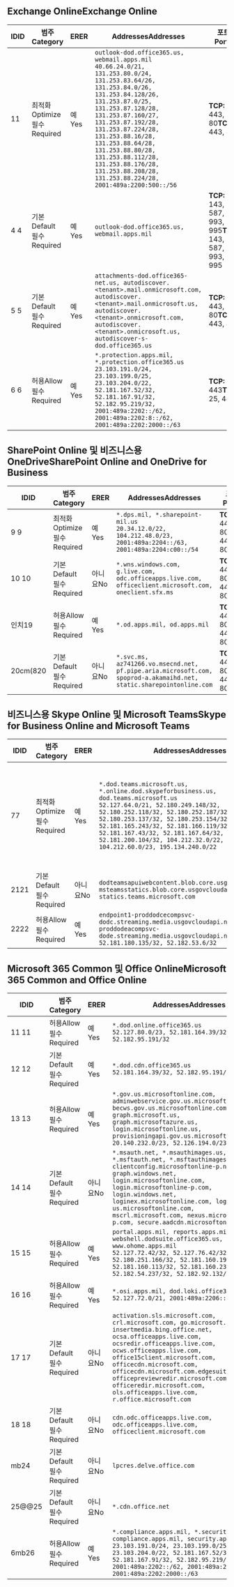 <!--THIS FILE IS AUTOMATICALLY GENERATED. MANUAL CHANGES WILL BE OVERWRITTEN.-->
<!--Please contact the Office 365 Endpoints team with any questions.-->
<!--USGovDoD endpoints version 2020090100-->
<!--File generated 2020-09-18 12:31:22.3782-->

## <a name="exchange-online"></a><span data-ttu-id="c636e-101">Exchange Online</span><span class="sxs-lookup"><span data-stu-id="c636e-101">Exchange Online</span></span>

<span data-ttu-id="c636e-102">ID</span><span class="sxs-lookup"><span data-stu-id="c636e-102">ID</span></span> | <span data-ttu-id="c636e-103">범주</span><span class="sxs-lookup"><span data-stu-id="c636e-103">Category</span></span> | <span data-ttu-id="c636e-104">ER</span><span class="sxs-lookup"><span data-stu-id="c636e-104">ER</span></span> | <span data-ttu-id="c636e-105">Addresses</span><span class="sxs-lookup"><span data-stu-id="c636e-105">Addresses</span></span> | <span data-ttu-id="c636e-106">포트</span><span class="sxs-lookup"><span data-stu-id="c636e-106">Ports</span></span>
-- | -------------------- | --- | ---------------------------------------------------------------------------------------------------------------------------------------------------------------------------------------------------------------------------------------------------------------------------------------------------------------------------------------------------------------------------------------------- | -------------------------------
<span data-ttu-id="c636e-107">1</span><span class="sxs-lookup"><span data-stu-id="c636e-107">1</span></span> | <span data-ttu-id="c636e-108">최적화</span><span class="sxs-lookup"><span data-stu-id="c636e-108">Optimize</span></span><BR><span data-ttu-id="c636e-109">필수</span><span class="sxs-lookup"><span data-stu-id="c636e-109">Required</span></span> | <span data-ttu-id="c636e-110">예</span><span class="sxs-lookup"><span data-stu-id="c636e-110">Yes</span></span> | `outlook-dod.office365.us, webmail.apps.mil`<BR>`40.66.24.0/21, 131.253.80.0/24, 131.253.83.64/26, 131.253.84.0/26, 131.253.84.128/26, 131.253.87.0/25, 131.253.87.128/28, 131.253.87.160/27, 131.253.87.192/28, 131.253.87.224/28, 131.253.88.16/28, 131.253.88.64/28, 131.253.88.80/28, 131.253.88.112/28, 131.253.88.176/28, 131.253.88.208/28, 131.253.88.224/28, 2001:489a:2200:500::/56` | <span data-ttu-id="c636e-111">**TCP:** 443, 80</span><span class="sxs-lookup"><span data-stu-id="c636e-111">**TCP:** 443, 80</span></span>
<span data-ttu-id="c636e-112">4 </span><span class="sxs-lookup"><span data-stu-id="c636e-112">4</span></span> | <span data-ttu-id="c636e-113">기본</span><span class="sxs-lookup"><span data-stu-id="c636e-113">Default</span></span><BR><span data-ttu-id="c636e-114">필수</span><span class="sxs-lookup"><span data-stu-id="c636e-114">Required</span></span> | <span data-ttu-id="c636e-115">예</span><span class="sxs-lookup"><span data-stu-id="c636e-115">Yes</span></span> | `outlook-dod.office365.us, webmail.apps.mil` | <span data-ttu-id="c636e-116">**TCP:** 143, 25, 587, 993, 995</span><span class="sxs-lookup"><span data-stu-id="c636e-116">**TCP:** 143, 25, 587, 993, 995</span></span>
<span data-ttu-id="c636e-117">5 </span><span class="sxs-lookup"><span data-stu-id="c636e-117">5</span></span> | <span data-ttu-id="c636e-118">기본</span><span class="sxs-lookup"><span data-stu-id="c636e-118">Default</span></span><BR><span data-ttu-id="c636e-119">필수</span><span class="sxs-lookup"><span data-stu-id="c636e-119">Required</span></span> | <span data-ttu-id="c636e-120">예</span><span class="sxs-lookup"><span data-stu-id="c636e-120">Yes</span></span> | `attachments-dod.office365-net.us, autodiscover.<tenant>.mail.onmicrosoft.com, autodiscover.<tenant>.mail.onmicrosoft.us, autodiscover.<tenant>.onmicrosoft.com, autodiscover.<tenant>.onmicrosoft.us, autodiscover-s-dod.office365.us` | <span data-ttu-id="c636e-121">**TCP:** 443, 80</span><span class="sxs-lookup"><span data-stu-id="c636e-121">**TCP:** 443, 80</span></span>
<span data-ttu-id="c636e-122">6 </span><span class="sxs-lookup"><span data-stu-id="c636e-122">6</span></span> | <span data-ttu-id="c636e-123">허용</span><span class="sxs-lookup"><span data-stu-id="c636e-123">Allow</span></span><BR><span data-ttu-id="c636e-124">필수</span><span class="sxs-lookup"><span data-stu-id="c636e-124">Required</span></span> | <span data-ttu-id="c636e-125">예</span><span class="sxs-lookup"><span data-stu-id="c636e-125">Yes</span></span> | `*.protection.apps.mil, *.protection.office365.us`<BR>`23.103.191.0/24, 23.103.199.0/25, 23.103.204.0/22, 52.181.167.52/32, 52.181.167.91/32, 52.182.95.219/32, 2001:489a:2202::/62, 2001:489a:2202:8::/62, 2001:489a:2202:2000::/63` | <span data-ttu-id="c636e-126">**TCP:** 25, 443</span><span class="sxs-lookup"><span data-stu-id="c636e-126">**TCP:** 25, 443</span></span>

## <a name="sharepoint-online-and-onedrive-for-business"></a><span data-ttu-id="c636e-127">SharePoint Online 및 비즈니스용 OneDrive</span><span class="sxs-lookup"><span data-stu-id="c636e-127">SharePoint Online and OneDrive for Business</span></span>

<span data-ttu-id="c636e-128">ID</span><span class="sxs-lookup"><span data-stu-id="c636e-128">ID</span></span> | <span data-ttu-id="c636e-129">범주</span><span class="sxs-lookup"><span data-stu-id="c636e-129">Category</span></span> | <span data-ttu-id="c636e-130">ER</span><span class="sxs-lookup"><span data-stu-id="c636e-130">ER</span></span> | <span data-ttu-id="c636e-131">Addresses</span><span class="sxs-lookup"><span data-stu-id="c636e-131">Addresses</span></span> | <span data-ttu-id="c636e-132">포트</span><span class="sxs-lookup"><span data-stu-id="c636e-132">Ports</span></span>
-- | -------------------- | --- | ------------------------------------------------------------------------------------------------------------------- | ----------------
<span data-ttu-id="c636e-133">9 </span><span class="sxs-lookup"><span data-stu-id="c636e-133">9</span></span> | <span data-ttu-id="c636e-134">최적화</span><span class="sxs-lookup"><span data-stu-id="c636e-134">Optimize</span></span><BR><span data-ttu-id="c636e-135">필수</span><span class="sxs-lookup"><span data-stu-id="c636e-135">Required</span></span> | <span data-ttu-id="c636e-136">예</span><span class="sxs-lookup"><span data-stu-id="c636e-136">Yes</span></span> | `*.dps.mil, *.sharepoint-mil.us`<BR>`20.34.12.0/22, 104.212.48.0/23, 2001:489a:2204::/63, 2001:489a:2204:c00::/54` | <span data-ttu-id="c636e-137">**TCP:** 443, 80</span><span class="sxs-lookup"><span data-stu-id="c636e-137">**TCP:** 443, 80</span></span>
<span data-ttu-id="c636e-138">10 </span><span class="sxs-lookup"><span data-stu-id="c636e-138">10</span></span> | <span data-ttu-id="c636e-139">기본</span><span class="sxs-lookup"><span data-stu-id="c636e-139">Default</span></span><BR><span data-ttu-id="c636e-140">필수</span><span class="sxs-lookup"><span data-stu-id="c636e-140">Required</span></span> | <span data-ttu-id="c636e-141">아니요</span><span class="sxs-lookup"><span data-stu-id="c636e-141">No</span></span> | `*.wns.windows.com, g.live.com, odc.officeapps.live.com, officeclient.microsoft.com, oneclient.sfx.ms` | <span data-ttu-id="c636e-142">**TCP:** 443, 80</span><span class="sxs-lookup"><span data-stu-id="c636e-142">**TCP:** 443, 80</span></span>
<span data-ttu-id="c636e-143">인치</span><span class="sxs-lookup"><span data-stu-id="c636e-143">19</span></span> | <span data-ttu-id="c636e-144">허용</span><span class="sxs-lookup"><span data-stu-id="c636e-144">Allow</span></span><BR><span data-ttu-id="c636e-145">필수</span><span class="sxs-lookup"><span data-stu-id="c636e-145">Required</span></span> | <span data-ttu-id="c636e-146">예</span><span class="sxs-lookup"><span data-stu-id="c636e-146">Yes</span></span> | `*.od.apps.mil, od.apps.mil` | <span data-ttu-id="c636e-147">**TCP:** 443, 80</span><span class="sxs-lookup"><span data-stu-id="c636e-147">**TCP:** 443, 80</span></span>
<span data-ttu-id="c636e-148">20cm(8</span><span class="sxs-lookup"><span data-stu-id="c636e-148">20</span></span> | <span data-ttu-id="c636e-149">기본</span><span class="sxs-lookup"><span data-stu-id="c636e-149">Default</span></span><BR><span data-ttu-id="c636e-150">필수</span><span class="sxs-lookup"><span data-stu-id="c636e-150">Required</span></span> | <span data-ttu-id="c636e-151">아니요</span><span class="sxs-lookup"><span data-stu-id="c636e-151">No</span></span> | `*.svc.ms, az741266.vo.msecnd.net, pf.pipe.aria.microsoft.com, spoprod-a.akamaihd.net, static.sharepointonline.com` | <span data-ttu-id="c636e-152">**TCP:** 443, 80</span><span class="sxs-lookup"><span data-stu-id="c636e-152">**TCP:** 443, 80</span></span>

## <a name="skype-for-business-online-and-microsoft-teams"></a><span data-ttu-id="c636e-153">비즈니스용 Skype Online 및 Microsoft Teams</span><span class="sxs-lookup"><span data-stu-id="c636e-153">Skype for Business Online and Microsoft Teams</span></span>

<span data-ttu-id="c636e-154">ID</span><span class="sxs-lookup"><span data-stu-id="c636e-154">ID</span></span> | <span data-ttu-id="c636e-155">범주</span><span class="sxs-lookup"><span data-stu-id="c636e-155">Category</span></span> | <span data-ttu-id="c636e-156">ER</span><span class="sxs-lookup"><span data-stu-id="c636e-156">ER</span></span> | <span data-ttu-id="c636e-157">Addresses</span><span class="sxs-lookup"><span data-stu-id="c636e-157">Addresses</span></span> | <span data-ttu-id="c636e-158">포트</span><span class="sxs-lookup"><span data-stu-id="c636e-158">Ports</span></span>
-- | -------------------- | --- | -------------------------------------------------------------------------------------------------------------------------------------------------------------------------------------------------------------------------------------------------------------------------------------------------------------------------------------------------------- | -----------------------------------------------
<span data-ttu-id="c636e-159">7</span><span class="sxs-lookup"><span data-stu-id="c636e-159">7</span></span> | <span data-ttu-id="c636e-160">최적화</span><span class="sxs-lookup"><span data-stu-id="c636e-160">Optimize</span></span><BR><span data-ttu-id="c636e-161">필수</span><span class="sxs-lookup"><span data-stu-id="c636e-161">Required</span></span> | <span data-ttu-id="c636e-162">예</span><span class="sxs-lookup"><span data-stu-id="c636e-162">Yes</span></span> | `*.dod.teams.microsoft.us, *.online.dod.skypeforbusiness.us, dod.teams.microsoft.us`<BR>`52.127.64.0/21, 52.180.249.148/32, 52.180.252.118/32, 52.180.252.187/32, 52.180.253.137/32, 52.180.253.154/32, 52.181.165.243/32, 52.181.166.119/32, 52.181.167.43/32, 52.181.167.64/32, 52.181.200.104/32, 104.212.32.0/22, 104.212.60.0/23, 195.134.240.0/22` | <span data-ttu-id="c636e-163">**TCP:** 443</span><span class="sxs-lookup"><span data-stu-id="c636e-163">**TCP:** 443</span></span><BR><span data-ttu-id="c636e-164">**UDP:** 3478, 3479, 3480, 3481</span><span class="sxs-lookup"><span data-stu-id="c636e-164">**UDP:** 3478, 3479, 3480, 3481</span></span>
<span data-ttu-id="c636e-165"> 21</span><span class="sxs-lookup"><span data-stu-id="c636e-165">21</span></span> | <span data-ttu-id="c636e-166">기본</span><span class="sxs-lookup"><span data-stu-id="c636e-166">Default</span></span><BR><span data-ttu-id="c636e-167">필수</span><span class="sxs-lookup"><span data-stu-id="c636e-167">Required</span></span> | <span data-ttu-id="c636e-168">아니요</span><span class="sxs-lookup"><span data-stu-id="c636e-168">No</span></span> | `dodteamsapuiwebcontent.blob.core.usgovcloudapi.net, msteamsstatics.blob.core.usgovcloudapi.net, statics.teams.microsoft.com` | <span data-ttu-id="c636e-169">**TCP:** 443</span><span class="sxs-lookup"><span data-stu-id="c636e-169">**TCP:** 443</span></span>
<span data-ttu-id="c636e-170">22</span><span class="sxs-lookup"><span data-stu-id="c636e-170">22</span></span> | <span data-ttu-id="c636e-171">허용</span><span class="sxs-lookup"><span data-stu-id="c636e-171">Allow</span></span><BR><span data-ttu-id="c636e-172">필수</span><span class="sxs-lookup"><span data-stu-id="c636e-172">Required</span></span> | <span data-ttu-id="c636e-173">예</span><span class="sxs-lookup"><span data-stu-id="c636e-173">Yes</span></span> | `endpoint1-proddodcecompsvc-dodc.streaming.media.usgovcloudapi.net, endpoint1-proddodeacompsvc-dode.streaming.media.usgovcloudapi.net`<BR>`52.181.180.135/32, 52.182.53.6/32` | <span data-ttu-id="c636e-174">**TCP:** 443</span><span class="sxs-lookup"><span data-stu-id="c636e-174">**TCP:** 443</span></span>

## <a name="microsoft-365-common-and-office-online"></a><span data-ttu-id="c636e-175">Microsoft 365 Common 및 Office Online</span><span class="sxs-lookup"><span data-stu-id="c636e-175">Microsoft 365 Common and Office Online</span></span>

<span data-ttu-id="c636e-176">ID</span><span class="sxs-lookup"><span data-stu-id="c636e-176">ID</span></span> | <span data-ttu-id="c636e-177">범주</span><span class="sxs-lookup"><span data-stu-id="c636e-177">Category</span></span> | <span data-ttu-id="c636e-178">ER</span><span class="sxs-lookup"><span data-stu-id="c636e-178">ER</span></span> | <span data-ttu-id="c636e-179">Addresses</span><span class="sxs-lookup"><span data-stu-id="c636e-179">Addresses</span></span> | <span data-ttu-id="c636e-180">포트</span><span class="sxs-lookup"><span data-stu-id="c636e-180">Ports</span></span>
-- | ------------------- | --- | ---------------------------------------------------------------------------------------------------------------------------------------------------------------------------------------------------------------------------------------------------------------------------------------------------------------------------------------------------------------------------------------------- | ----------------
<span data-ttu-id="c636e-181">11 </span><span class="sxs-lookup"><span data-stu-id="c636e-181">11</span></span> | <span data-ttu-id="c636e-182">허용</span><span class="sxs-lookup"><span data-stu-id="c636e-182">Allow</span></span><BR><span data-ttu-id="c636e-183">필수</span><span class="sxs-lookup"><span data-stu-id="c636e-183">Required</span></span> | <span data-ttu-id="c636e-184">예</span><span class="sxs-lookup"><span data-stu-id="c636e-184">Yes</span></span> | `*.dod.online.office365.us`<BR>`52.127.80.0/23, 52.181.164.39/32, 52.182.95.191/32` | <span data-ttu-id="c636e-185">**TCP:** 443</span><span class="sxs-lookup"><span data-stu-id="c636e-185">**TCP:** 443</span></span>
<span data-ttu-id="c636e-186">12 </span><span class="sxs-lookup"><span data-stu-id="c636e-186">12</span></span> | <span data-ttu-id="c636e-187">기본</span><span class="sxs-lookup"><span data-stu-id="c636e-187">Default</span></span><BR><span data-ttu-id="c636e-188">필수</span><span class="sxs-lookup"><span data-stu-id="c636e-188">Required</span></span> | <span data-ttu-id="c636e-189">예</span><span class="sxs-lookup"><span data-stu-id="c636e-189">Yes</span></span> | `*.dod.cdn.office365.us`<BR>`52.181.164.39/32, 52.182.95.191/32` | <span data-ttu-id="c636e-190">**TCP:** 443</span><span class="sxs-lookup"><span data-stu-id="c636e-190">**TCP:** 443</span></span>
<span data-ttu-id="c636e-191">13 </span><span class="sxs-lookup"><span data-stu-id="c636e-191">13</span></span> | <span data-ttu-id="c636e-192">허용</span><span class="sxs-lookup"><span data-stu-id="c636e-192">Allow</span></span><BR><span data-ttu-id="c636e-193">필수</span><span class="sxs-lookup"><span data-stu-id="c636e-193">Required</span></span> | <span data-ttu-id="c636e-194">예</span><span class="sxs-lookup"><span data-stu-id="c636e-194">Yes</span></span> | `*.gov.us.microsoftonline.com, adminwebservice.gov.us.microsoftonline.com, becws.gov.us.microsoftonline.com, dod-graph.microsoft.us, graph.microsoftazure.us, login.microsoftonline.us, provisioningapi.gov.us.microsoftonline.com`<BR>`20.140.232.0/23, 52.126.194.0/23` | <span data-ttu-id="c636e-195">**TCP:** 443</span><span class="sxs-lookup"><span data-stu-id="c636e-195">**TCP:** 443</span></span>
<span data-ttu-id="c636e-196">14 </span><span class="sxs-lookup"><span data-stu-id="c636e-196">14</span></span> | <span data-ttu-id="c636e-197">기본</span><span class="sxs-lookup"><span data-stu-id="c636e-197">Default</span></span><BR><span data-ttu-id="c636e-198">필수</span><span class="sxs-lookup"><span data-stu-id="c636e-198">Required</span></span> | <span data-ttu-id="c636e-199">아니요</span><span class="sxs-lookup"><span data-stu-id="c636e-199">No</span></span> | `*.msauth.net, *.msauthimages.us, *.msftauth.net, *.msftauthimages.us, clientconfig.microsoftonline-p.net, graph.windows.net, login.microsoftonline.com, login.microsoftonline-p.com, login.windows.net, loginex.microsoftonline.com, login-us.microsoftonline.com, mscrl.microsoft.com, nexus.microsoftonline-p.com, secure.aadcdn.microsoftonline-p.com` | <span data-ttu-id="c636e-200">**TCP:** 443</span><span class="sxs-lookup"><span data-stu-id="c636e-200">**TCP:** 443</span></span>
<span data-ttu-id="c636e-201">15 </span><span class="sxs-lookup"><span data-stu-id="c636e-201">15</span></span> | <span data-ttu-id="c636e-202">허용</span><span class="sxs-lookup"><span data-stu-id="c636e-202">Allow</span></span><BR><span data-ttu-id="c636e-203">필수</span><span class="sxs-lookup"><span data-stu-id="c636e-203">Required</span></span> | <span data-ttu-id="c636e-204">예</span><span class="sxs-lookup"><span data-stu-id="c636e-204">Yes</span></span> | `portal.apps.mil, reports.apps.mil, webshell.dodsuite.office365.us, www.ohome.apps.mil`<BR>`52.127.72.42/32, 52.127.76.42/32, 52.180.251.166/32, 52.181.160.19/32, 52.181.160.113/32, 52.181.160.236/32, 52.182.54.237/32, 52.182.92.132/32` | <span data-ttu-id="c636e-205">**TCP:** 443</span><span class="sxs-lookup"><span data-stu-id="c636e-205">**TCP:** 443</span></span>
<span data-ttu-id="c636e-206">16 </span><span class="sxs-lookup"><span data-stu-id="c636e-206">16</span></span> | <span data-ttu-id="c636e-207">허용</span><span class="sxs-lookup"><span data-stu-id="c636e-207">Allow</span></span><BR><span data-ttu-id="c636e-208">필수</span><span class="sxs-lookup"><span data-stu-id="c636e-208">Required</span></span> | <span data-ttu-id="c636e-209">예</span><span class="sxs-lookup"><span data-stu-id="c636e-209">Yes</span></span> | `*.osi.apps.mil, dod.loki.office365.us`<BR>`52.127.72.0/21, 2001:489a:2206::/48` | <span data-ttu-id="c636e-210">**TCP:** 443</span><span class="sxs-lookup"><span data-stu-id="c636e-210">**TCP:** 443</span></span>
<span data-ttu-id="c636e-211">17 </span><span class="sxs-lookup"><span data-stu-id="c636e-211">17</span></span> | <span data-ttu-id="c636e-212">기본</span><span class="sxs-lookup"><span data-stu-id="c636e-212">Default</span></span><BR><span data-ttu-id="c636e-213">필수</span><span class="sxs-lookup"><span data-stu-id="c636e-213">Required</span></span> | <span data-ttu-id="c636e-214">아니요</span><span class="sxs-lookup"><span data-stu-id="c636e-214">No</span></span> | `activation.sls.microsoft.com, crl.microsoft.com, go.microsoft.com, insertmedia.bing.office.net, ocsa.officeapps.live.com, ocsredir.officeapps.live.com, ocws.officeapps.live.com, office15client.microsoft.com, officecdn.microsoft.com, officecdn.microsoft.com.edgesuite.net, officepreviewredir.microsoft.com, officeredir.microsoft.com, ols.officeapps.live.com, r.office.microsoft.com` | <span data-ttu-id="c636e-215">**TCP:** 443, 80</span><span class="sxs-lookup"><span data-stu-id="c636e-215">**TCP:** 443, 80</span></span>
<span data-ttu-id="c636e-216">18 </span><span class="sxs-lookup"><span data-stu-id="c636e-216">18</span></span> | <span data-ttu-id="c636e-217">기본</span><span class="sxs-lookup"><span data-stu-id="c636e-217">Default</span></span><BR><span data-ttu-id="c636e-218">필수</span><span class="sxs-lookup"><span data-stu-id="c636e-218">Required</span></span> | <span data-ttu-id="c636e-219">아니요</span><span class="sxs-lookup"><span data-stu-id="c636e-219">No</span></span> | `cdn.odc.officeapps.live.com, odc.officeapps.live.com, officeclient.microsoft.com` | <span data-ttu-id="c636e-220">**TCP:** 443, 80</span><span class="sxs-lookup"><span data-stu-id="c636e-220">**TCP:** 443, 80</span></span>
<span data-ttu-id="c636e-221">mb</span><span class="sxs-lookup"><span data-stu-id="c636e-221">24</span></span> | <span data-ttu-id="c636e-222">기본</span><span class="sxs-lookup"><span data-stu-id="c636e-222">Default</span></span><BR><span data-ttu-id="c636e-223">필수</span><span class="sxs-lookup"><span data-stu-id="c636e-223">Required</span></span> | <span data-ttu-id="c636e-224">아니요</span><span class="sxs-lookup"><span data-stu-id="c636e-224">No</span></span> | `lpcres.delve.office.com` | <span data-ttu-id="c636e-225">**TCP:** 443</span><span class="sxs-lookup"><span data-stu-id="c636e-225">**TCP:** 443</span></span>
<span data-ttu-id="c636e-226">25@@</span><span class="sxs-lookup"><span data-stu-id="c636e-226">25</span></span> | <span data-ttu-id="c636e-227">기본</span><span class="sxs-lookup"><span data-stu-id="c636e-227">Default</span></span><BR><span data-ttu-id="c636e-228">필수</span><span class="sxs-lookup"><span data-stu-id="c636e-228">Required</span></span> | <span data-ttu-id="c636e-229">아니요</span><span class="sxs-lookup"><span data-stu-id="c636e-229">No</span></span> | `*.cdn.office.net` | <span data-ttu-id="c636e-230">**TCP:** 443</span><span class="sxs-lookup"><span data-stu-id="c636e-230">**TCP:** 443</span></span>
<span data-ttu-id="c636e-231">6mb</span><span class="sxs-lookup"><span data-stu-id="c636e-231">26</span></span> | <span data-ttu-id="c636e-232">허용</span><span class="sxs-lookup"><span data-stu-id="c636e-232">Allow</span></span><BR><span data-ttu-id="c636e-233">필수</span><span class="sxs-lookup"><span data-stu-id="c636e-233">Required</span></span> | <span data-ttu-id="c636e-234">예</span><span class="sxs-lookup"><span data-stu-id="c636e-234">Yes</span></span> | `*.compliance.apps.mil, *.security.apps.mil, compliance.apps.mil, security.apps.mil`<BR>`23.103.191.0/24, 23.103.199.0/25, 23.103.204.0/22, 52.181.167.52/32, 52.181.167.91/32, 52.182.95.219/32, 2001:489a:2202::/62, 2001:489a:2202:8::/62, 2001:489a:2202:2000::/63` | <span data-ttu-id="c636e-235">**TCP:** 443, 80</span><span class="sxs-lookup"><span data-stu-id="c636e-235">**TCP:** 443, 80</span></span>
